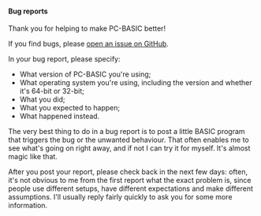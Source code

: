 #### Bug reports ####

Thank you for helping to make PC-BASIC better!

If you find bugs, please [open an issue on GitHub](https://github.com/robhagemans/pcbasic/issues).

In your bug report, please specify:

- What version of PC-BASIC you're using;
- What operating system you're using, including the version and whether it's 64-bit or 32-bit;
- What you did;
- What you expected to happen;
- What happened instead.

The very best thing to do in a bug report is to post a little BASIC program that triggers the bug or the unwanted behaviour.
That often enables me to see what's going on right away, and if not I can try it for myself. It's almost magic like that.

After you post your report, please check back in the next few days: often, it's not obvious to me from the first report what the exact problem is, since people use different setups, have different expectations and make different assumptions. I'll usually reply fairly quickly to ask you for some more information.
